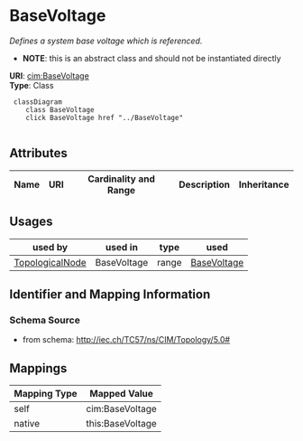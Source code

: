 # BaseVoltage


_Defines a system base voltage which is referenced._




* __NOTE__: this is an abstract class and should not be instantiated directly


**URI**: [cim:BaseVoltage](http://iec.ch/TC57/CIM100#BaseVoltage)<br />
**Type**: Class




```mermaid
 classDiagram
    class BaseVoltage
    click BaseVoltage href "../BaseVoltage"
      
```




<!-- no inheritance hierarchy -->


## Attributes


| Name | URI | Cardinality and Range | Description | Inheritance |
| ---  | --- | --- | --- | --- |





## Usages

| used by | used in | type | used |
| ---  | --- | --- | --- |
| [TopologicalNode](TopologicalNode.md) | BaseVoltage | range | [BaseVoltage](BaseVoltage.md) |






## Identifier and Mapping Information







### Schema Source


* from schema: http://iec.ch/TC57/ns/CIM/Topology/5.0#





## Mappings

| Mapping Type | Mapped Value |
| ---  | ---  |
| self | cim:BaseVoltage |
| native | this:BaseVoltage |




